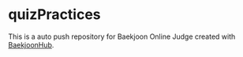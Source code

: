 # quizPractices
This is a auto push repository for Baekjoon Online Judge created with [BaekjoonHub](https://github.com/BaekjoonHub/BaekjoonHub).
